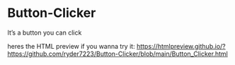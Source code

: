 # Button-Clicker
It’s a button you can click

heres the HTML preview if you wanna try it:
https://htmlpreview.github.io/?https://github.com/ryder7223/Button-Clicker/blob/main/Button_Clicker.html
